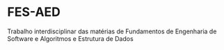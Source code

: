 # FES-AED
Trabalho interdisciplinar das matérias de Fundamentos de Engenharia de Software e Algoritmos e Estrutura de Dados
